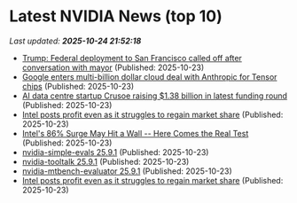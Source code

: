 # Latest NVIDIA News (top 10)
_Last updated: **2025-10-24 21:52:18**_

- [Trump: Federal deployment to San Francisco called off after conversation with mayor](https://www.cbsnews.com/sanfrancisco/news/san-francisco-trump-says-federal-deployment-called-off-mayor-daniel-lurie-conversation/) (Published: 2025-10-23)
- [Google enters multi-billion dollar cloud deal with Anthropic for Tensor chips](https://www.androidheadlines.com/2025/10/google-enters-multi-billion-dollar-cloud-deal-with-anthropic-for-tensor-chips.html) (Published: 2025-10-23)
- [AI data centre startup Crusoe raising $1.38 billion in latest funding round](https://www.channelnewsasia.com/business/ai-data-centre-startup-crusoe-raising-138-billion-in-latest-funding-round-5421696) (Published: 2025-10-23)
- [Intel posts profit even as it struggles to regain market share](https://financialpost.com/pmn/intel-posts-profit-even-as-it-struggles-to-regain-market-share) (Published: 2025-10-23)
- [Intel's 86% Surge May Hit a Wall -- Here Comes the Real Test](https://finance.yahoo.com/news/intels-86-surge-may-hit-213621323.html) (Published: 2025-10-23)
- [nvidia-simple-evals 25.9.1](https://pypi.org/project/nvidia-simple-evals/25.9.1/) (Published: 2025-10-23)
- [nvidia-tooltalk 25.9.1](https://pypi.org/project/nvidia-tooltalk/25.9.1/) (Published: 2025-10-23)
- [nvidia-mtbench-evaluator 25.9.1](https://pypi.org/project/nvidia-mtbench-evaluator/25.9.1/) (Published: 2025-10-23)
- [Intel posts profit even as it struggles to regain market share](https://abcnews.go.com/Technology/wireStory/intel-posts-profit-struggles-regain-market-share-126814124) (Published: 2025-10-23)
